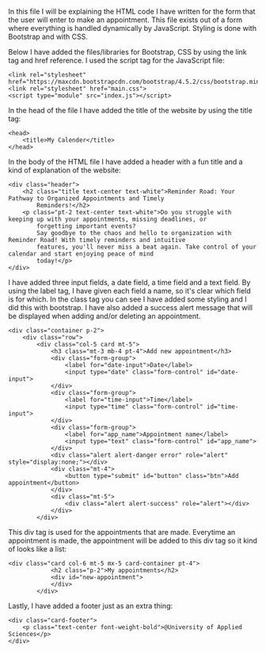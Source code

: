 In this file I will be explaining the HTML code I have written for the form that the user will enter to make
an appointment. This file exists out of a form where everything is handled dynamically by JavaScript. Styling is done
with Bootstrap and with CSS.

Below I have added the files/libraries for Bootstrap, CSS by using the link tag and href reference. I used the script
tag for the JavaScript file:

```
<link rel="stylesheet" href="https://maxcdn.bootstrapcdn.com/bootstrap/4.5.2/css/bootstrap.min.css">
<link rel="stylesheet" href="main.css">
<script type="module" src="index.js"></script>
```

In the head of the file I have added the title of the website by using the title tag:

```
<head>
    <title>My Calender</title>
</head> 
```

In the body of the HTML file I have added a header with a fun title and a kind of explanation of the website:

```
<div class="header">
    <h2 class="title text-center text-white">Reminder Road: Your Pathway to Organized Appointments and Timely
        Reminders!</h2>
    <p class="pt-2 text-center text-white">Do you struggle with keeping up with your appointments, missing deadlines, or
        forgetting important events?
        Say goodbye to the chaos and hello to organization with Reminder Road! With timely reminders and intuitive
        features, you'll never miss a beat again. Take control of your calendar and start enjoying peace of mind
        today!</p>
</div>

```
I have added three input fields, a date field, a time field and a text field. By using the label tag, 
I have given each field a name, so it's clear which field is for which. In the class tag you can see I have added some 
styling and I did this with bootstrap. I have also added a success alert message that will be displayed when adding 
and/or deleting an appointment. 

```
<div class="container p-2">
    <div class="row">
        <div class="col-5 card mt-5">
            <h3 class="mt-3 mb-4 pt-4">Add new appointment</h3>
            <div class="form-group">
                <label for="date-input">Date</label>
                <input type="date" class="form-control" id="date-input">
            </div>
            <div class="form-group">
                <label for="time-input">Time</label>
                <input type="time" class="form-control" id="time-input">
            </div>
            <div class="form-group">
                <label for="app_name">Appointment name</label>
                <input type="text" class="form-control" id="app_name">
            </div>
            <div class="alert alert-danger error" role="alert" style="display:none;"></div>
            <div class="mt-4">
                <button type="submit" id="button" class="btn">Add appointment</button>
            </div>
            <div class="mt-5">
                <div class="alert alert-success" role="alert"></div>
            </div>
        </div>
```

This div tag is used for the appointments that are made. Everytime an appointment is made, the appointment will be added
to this div tag so it kind of looks like a list:

```
<div class="card col-6 mt-5 mx-5 card-container pt-4">
            <h2 class="p-2">My appointments</h2>
            <div id="new-appointment">
            </div>
        </div>
```

Lastly, I have added a footer just as an extra thing:
```
<div class="card-footer">
    <p class="text-center font-weight-bold">@University of Applied Sciences</p>
</div>
```